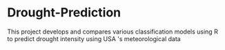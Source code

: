 # Drought-Prediction
This project develops and compares various classification models using R to predict drought intensity using USA 's meteorological data
